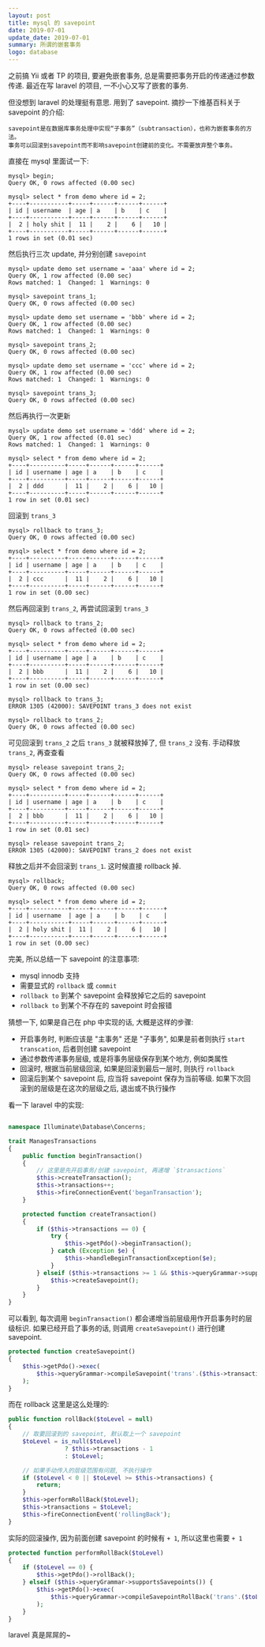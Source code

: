 ```yaml
---
layout: post
title: mysql 的 savepoint
date: 2019-07-01
update_date: 2019-07-01
summary: 所谓的嵌套事务
logo: database
---
```


之前搞 Yii 或者 TP 的项目, 要避免嵌套事务, 总是需要把事务开启的传递通过参数传递. 最近在写 laravel 的项目, 一不小心又写了嵌套的事务.

但没想到 laravel 的处理挺有意思. 用到了 savepoint. 摘抄一下维基百科关于 savepoint 的介绍:

```
savepoint是在数据库事务处理中实现“子事务”（subtransaction），也称为嵌套事务的方法。
事务可以回滚到savepoint而不影响savepoint创建前的变化。不需要放弃整个事务。
```

直接在 mysql 里面试一下:

```
mysql> begin;
Query OK, 0 rows affected (0.00 sec)

mysql> select * from demo where id = 2;
+----+-----------+-----+------+------+------+
| id | username  | age | a    | b    | c    |
+----+-----------+-----+------+------+------+
|  2 | holy shit |  11 |    2 |    6 |   10 |
+----+-----------+-----+------+------+------+
1 rows in set (0.01 sec)
```

然后执行三次 update, 并分别创建 `savepoint`

```
mysql> update demo set username = 'aaa' where id = 2;
Query OK, 1 row affected (0.00 sec)
Rows matched: 1  Changed: 1  Warnings: 0

mysql> savepoint trans_1;
Query OK, 0 rows affected (0.00 sec)

mysql> update demo set username = 'bbb' where id = 2;
Query OK, 1 row affected (0.00 sec)
Rows matched: 1  Changed: 1  Warnings: 0

mysql> savepoint trans_2;
Query OK, 0 rows affected (0.00 sec)

mysql> update demo set username = 'ccc' where id = 2;
Query OK, 1 row affected (0.00 sec)
Rows matched: 1  Changed: 1  Warnings: 0

mysql> savepoint trans_3;
Query OK, 0 rows affected (0.00 sec)
```

然后再执行一次更新

```
mysql> update demo set username = 'ddd' where id = 2;
Query OK, 1 row affected (0.01 sec)
Rows matched: 1  Changed: 1  Warnings: 0

mysql> select * from demo where id = 2;
+----+----------+-----+------+------+------+
| id | username | age | a    | b    | c    |
+----+----------+-----+------+------+------+
|  2 | ddd      |  11 |    2 |    6 |   10 |
+----+----------+-----+------+------+------+
1 row in set (0.01 sec)
```

回滚到 `trans_3`

```
mysql> rollback to trans_3;
Query OK, 0 rows affected (0.00 sec)

mysql> select * from demo where id = 2;
+----+----------+-----+------+------+------+
| id | username | age | a    | b    | c    |
+----+----------+-----+------+------+------+
|  2 | ccc      |  11 |    2 |    6 |   10 |
+----+----------+-----+------+------+------+
1 row in set (0.00 sec)
```

然后再回滚到 `trans_2`, 再尝试回滚到 `trans_3`

```
mysql> rollback to trans_2;
Query OK, 0 rows affected (0.00 sec)

mysql> select * from demo where id = 2;
+----+----------+-----+------+------+------+
| id | username | age | a    | b    | c    |
+----+----------+-----+------+------+------+
|  2 | bbb      |  11 |    2 |    6 |   10 |
+----+----------+-----+------+------+------+
1 row in set (0.00 sec)

mysql> rollback to trans_3;
ERROR 1305 (42000): SAVEPOINT trans_3 does not exist

mysql> rollback to trans_2;
Query OK, 0 rows affected (0.00 sec)
```

可见回滚到 `trans_2` 之后 `trans_3` 就被释放掉了, 但 `trans_2` 没有. 手动释放 `trans_2`, 再查查看

```
mysql> release savepoint trans_2;
Query OK, 0 rows affected (0.00 sec)

mysql> select * from demo where id = 2;
+----+----------+-----+------+------+------+
| id | username | age | a    | b    | c    |
+----+----------+-----+------+------+------+
|  2 | bbb      |  11 |    2 |    6 |   10 |
+----+----------+-----+------+------+------+
1 row in set (0.01 sec)

mysql> release savepoint trans_2;
ERROR 1305 (42000): SAVEPOINT trans_2 does not exist
```

释放之后并不会回滚到 `trans_1`. 这时候直接 rollback 掉.

```
mysql> rollback;
Query OK, 0 rows affected (0.00 sec)

mysql> select * from demo where id = 2;
+----+-----------+-----+------+------+------+
| id | username  | age | a    | b    | c    |
+----+-----------+-----+------+------+------+
|  2 | holy shit |  11 |    2 |    6 |   10 |
+----+-----------+-----+------+------+------+
1 row in set (0.00 sec)
```

完美, 所以总结一下 savepoint 的注意事项:

- mysql innodb 支持
- 需要显式的 `rollback` 或 `commit`
- `rollback to` 到某个 savepoint 会释放掉它之后的 savepoint
- `rollback to` 到某个不存在的 savepoint 时会报错

猜想一下, 如果是自己在 php 中实现的话, 大概是这样的步骤:
- 开启事务时, 判断应该是 "主事务" 还是 "子事务", 如果是前者则执行 `start transcation`, 后者则创建 savepoint
- 通过参数传递事务层级, 或是将事务层级保存到某个地方, 例如类属性
- 回滚时, 根据当前层级回滚, 如果是回滚到最后一层时, 则执行 `rollback`
- 回滚后到某个 savepoint 后, 应当将 savepoint 保存为当前等级. 如果下次回滚到的层级是在这次的层级之后, 退出或不执行操作

看一下 laravel 中的实现:

```php

namespace Illuminate\Database\Concerns;

trait ManagesTransactions
{
    public function beginTransaction()
    {
        // 这里是先开启事务/创建 savepoint, 再递增 `$transactions`
        $this->createTransaction();
        $this->transactions++;
        $this->fireConnectionEvent('beganTransaction');
    }

    protected function createTransaction()
    {
        if ($this->transactions == 0) {
            try {
                $this->getPdo()->beginTransaction();
            } catch (Exception $e) {
                $this->handleBeginTransactionException($e);
            }
        } elseif ($this->transactions >= 1 && $this->queryGrammar->supportsSavepoints()) {
            $this->createSavepoint();
        }
    }
}
```

可以看到, 每次调用 `beginTransaction()` 都会递增当前层级用作开启事务时的层级标识. 如果已经开启了事务的话, 则调用 `createSavepoint()` 进行创建 savepoint.

```php
protected function createSavepoint()
{
    $this->getPdo()->exec(
        $this->queryGrammar->compileSavepoint('trans'.($this->transactions + 1))    // 注意这里加了 1
    );
}
```

而在 rollback 这里是这么处理的:

```php
public function rollBack($toLevel = null)
{
    // 取要回滚到的 savepoint, 默认取上一个 savepoint
    $toLevel = is_null($toLevel)
                ? $this->transactions - 1
                : $toLevel;

    // 如果手动传入的层级范围有问题, 不执行操作
    if ($toLevel < 0 || $toLevel >= $this->transactions) {
        return;
    }
    $this->performRollBack($toLevel);
    $this->transactions = $toLevel;
    $this->fireConnectionEvent('rollingBack');
}
```

实际的回滚操作, 因为前面创建 savepoint 的时候有 `+ 1`, 所以这里也需要 `+ 1`

```php
protected function performRollBack($toLevel)
{
    if ($toLevel == 0) {
        $this->getPdo()->rollBack();
    } elseif ($this->queryGrammar->supportsSavepoints()) {
        $this->getPdo()->exec(
            $this->queryGrammar->compileSavepointRollBack('trans'.($toLevel + 1))
        );
    }
}
```

laravel 真是屌屌的~

